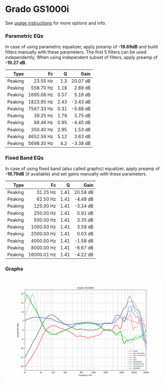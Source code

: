 # Grado GS1000i
See [usage instructions](https://github.com/jaakkopasanen/AutoEq#usage) for more options and info.

### Parametric EQs
In case of using parametric equalizer, apply preamp of **-19.69dB** and build filters manually
with these parameters. The first 5 filters can be used independently.
When using independent subset of filters, apply preamp of **-19.27 dB**.

| Type    | Fc         |    Q | Gain     |
|--------:|-----------:|-----:|---------:|
| Peaking | 23.55 Hz   | 1.3  | 20.07 dB |
| Peaking | 558.70 Hz  | 1.18 | 2.89 dB  |
| Peaking | 1695.06 Hz | 0.57 | 5.16 dB  |
| Peaking | 1823.95 Hz | 2.43 | -3.43 dB |
| Peaking | 7567.33 Hz | 0.31 | -5.88 dB |
| Peaking | 39.25 Hz   | 1.78 | 3.75 dB  |
| Peaking | 88.46 Hz   | 0.95 | -4.45 dB |
| Peaking | 350.40 Hz  | 2.95 | 1.53 dB  |
| Peaking | 4652.58 Hz | 5.12 | 3.63 dB  |
| Peaking | 5698.30 Hz | 4.2  | -3.38 dB |

### Fixed Band EQs
In case of using fixed band (also called graphic) equalizer, apply preamp of **-19.79dB**
(if available) and set gains manually with these parameters.

| Type    | Fc          |    Q | Gain     |
|--------:|------------:|-----:|---------:|
| Peaking | 31.25 Hz    | 1.41 | 20.58 dB |
| Peaking | 62.50 Hz    | 1.41 | -4.48 dB |
| Peaking | 125.00 Hz   | 1.41 | -3.34 dB |
| Peaking | 250.00 Hz   | 1.41 | 0.91 dB  |
| Peaking | 500.00 Hz   | 1.41 | 3.35 dB  |
| Peaking | 1000.00 Hz  | 1.41 | 3.59 dB  |
| Peaking | 2000.00 Hz  | 1.41 | 0.03 dB  |
| Peaking | 4000.00 Hz  | 1.41 | -1.58 dB |
| Peaking | 8000.00 Hz  | 1.41 | -6.67 dB |
| Peaking | 16000.01 Hz | 1.41 | -4.22 dB |

### Graphs
![](./Grado%20GS1000i.png)